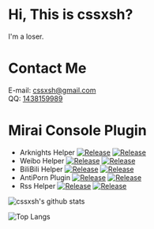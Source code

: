 # Hi, This is cssxsh?

I'm a loser.

# Contact Me

E-mail: <cssxsh@gmail.com>  
QQ: [1438159989](https://wpa.qq.com/msgrd?v=3&uin=1438159989&site=qq&menu=yes)

# Mirai Console Plugin
* Arknights Helper 
[![Release](https://img.shields.io/github/downloads/cssxsh/arknights-helper/total)](https://github.com/cssxsh/arknights-helper/)
[![Release](https://img.shields.io/github/v/release/cssxsh/arknights-helper)](https://github.com/cssxsh/arknights-helper/releases) 
* Weibo Helper 
[![Release](https://img.shields.io/github/downloads/cssxsh/weibo-helper/total)](https://github.com/cssxsh/weibo-helper/)
[![Release](https://img.shields.io/github/v/release/cssxsh/weibo-helper)](https://github.com/cssxsh/weibo-helper/releases) 
* BiliBili Helper 
[![Release](https://img.shields.io/github/downloads/cssxsh/bilibili-helper/total)](https://github.com/cssxsh/bilibili-helper/)
[![Release](https://img.shields.io/github/v/release/cssxsh/bilibili-helper)](https://github.com/cssxsh/bilibili-helper/releases)  
* AntiPorn Plugin 
[![Release](https://img.shields.io/github/downloads/gnuf0rce/Mirai-AntiPorn-Plugin/total)](https://github.com/gnuf0rce/Mirai-AntiPorn-Plugin/)
[![Release](https://img.shields.io/github/v/release/gnuf0rce/Mirai-AntiPorn-Plugin)](https://github.com/gnuf0rce/Mirai-AntiPorn-Plugin/releases)  
* Rss Helper
[![Release](https://img.shields.io/github/downloads/gnuf0rce/rss-helper/total)](https://github.com/gnuf0rce/rss-helper/)
[![Release](https://img.shields.io/github/v/release/gnuf0rce/rss-helper)](https://github.com/gnuf0rce/rss-helper/releases)  


![cssxsh's github stats](https://github-readme-stats.vercel.app/api?username=cssxsh&show_icons=true&theme=tokyonight)

![Top Langs](https://github-readme-stats.vercel.app/api/top-langs/?username=cssxsh&layout=compact&theme=tokyonight)
